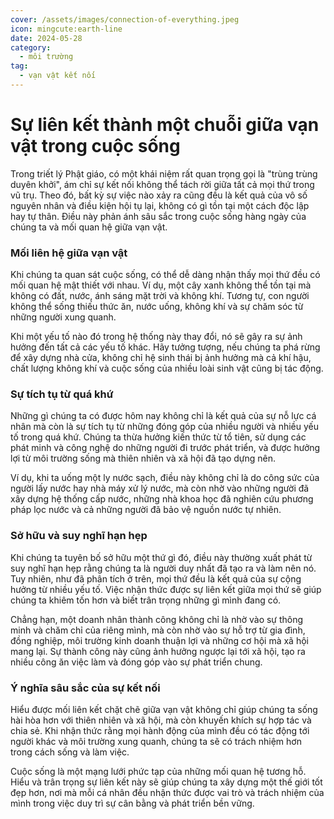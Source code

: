 ```yaml
---
cover: /assets/images/connection-of-everything.jpeg
icon: mingcute:earth-line
date: 2024-05-28
category:
  - môi trường
tag:
  - vạn vật kết nối
---
```

# Sự liên kết thành một chuỗi giữa vạn vật trong cuộc sống

Trong triết lý Phật giáo, có một khái niệm rất quan trọng gọi là "trùng trùng duyên khởi", ám chỉ sự kết nối không thể tách rời giữa tất cả mọi thứ trong vũ trụ. Theo đó, bất kỳ sự việc nào xảy ra cũng đều là kết quả của vô số nguyên nhân và điều kiện hội tụ lại, không có gì tồn tại một cách độc lập hay tự thân. Điều này phản ánh sâu sắc trong cuộc sống hàng ngày của chúng ta và mối quan hệ giữa vạn vật.

### Mối liên hệ giữa vạn vật

Khi chúng ta quan sát cuộc sống, có thể dễ dàng nhận thấy mọi thứ đều có mối quan hệ mật thiết với nhau. Ví dụ, một cây xanh không thể tồn tại mà không có đất, nước, ánh sáng mặt trời và không khí. Tương tự, con người không thể sống thiếu thức ăn, nước uống, không khí và sự chăm sóc từ những người xung quanh. 

Khi một yếu tố nào đó trong hệ thống này thay đổi, nó sẽ gây ra sự ảnh hưởng đến tất cả các yếu tố khác. Hãy tưởng tượng, nếu chúng ta phá rừng để xây dựng nhà cửa, không chỉ hệ sinh thái bị ảnh hưởng mà cả khí hậu, chất lượng không khí và cuộc sống của nhiều loài sinh vật cũng bị tác động.

### Sự tích tụ từ quá khứ

Những gì chúng ta có được hôm nay không chỉ là kết quả của sự nỗ lực cá nhân mà còn là sự tích tụ từ những đóng góp của nhiều người và nhiều yếu tố trong quá khứ. Chúng ta thừa hưởng kiến thức từ tổ tiên, sử dụng các phát minh và công nghệ do những người đi trước phát triển, và được hưởng lợi từ môi trường sống mà thiên nhiên và xã hội đã tạo dựng nên.

Ví dụ, khi ta uống một ly nước sạch, điều này không chỉ là do công sức của người lấy nước hay nhà máy xử lý nước, mà còn nhờ vào những người đã xây dựng hệ thống cấp nước, những nhà khoa học đã nghiên cứu phương pháp lọc nước và cả những người đã bảo vệ nguồn nước tự nhiên.

### Sở hữu và suy nghĩ hạn hẹp

Khi chúng ta tuyên bố sở hữu một thứ gì đó, điều này thường xuất phát từ suy nghĩ hạn hẹp rằng chúng ta là người duy nhất đã tạo ra và làm nên nó. Tuy nhiên, như đã phân tích ở trên, mọi thứ đều là kết quả của sự cộng hưởng từ nhiều yếu tố. Việc nhận thức được sự liên kết giữa mọi thứ sẽ giúp chúng ta khiêm tốn hơn và biết trân trọng những gì mình đang có.

Chẳng hạn, một doanh nhân thành công không chỉ là nhờ vào sự thông minh và chăm chỉ của riêng mình, mà còn nhờ vào sự hỗ trợ từ gia đình, đồng nghiệp, môi trường kinh doanh thuận lợi và những cơ hội mà xã hội mang lại. Sự thành công này cũng ảnh hưởng ngược lại tới xã hội, tạo ra nhiều công ăn việc làm và đóng góp vào sự phát triển chung.

### Ý nghĩa sâu sắc của sự kết nối

Hiểu được mối liên kết chặt chẽ giữa vạn vật không chỉ giúp chúng ta sống hài hòa hơn với thiên nhiên và xã hội, mà còn khuyến khích sự hợp tác và chia sẻ. Khi nhận thức rằng mọi hành động của mình đều có tác động tới người khác và môi trường xung quanh, chúng ta sẽ có trách nhiệm hơn trong cách sống và làm việc.

Cuộc sống là một mạng lưới phức tạp của những mối quan hệ tương hỗ. Hiểu và trân trọng sự liên kết này sẽ giúp chúng ta xây dựng một thế giới tốt đẹp hơn, nơi mà mỗi cá nhân đều nhận thức được vai trò và trách nhiệm của mình trong việc duy trì sự cân bằng và phát triển bền vững.